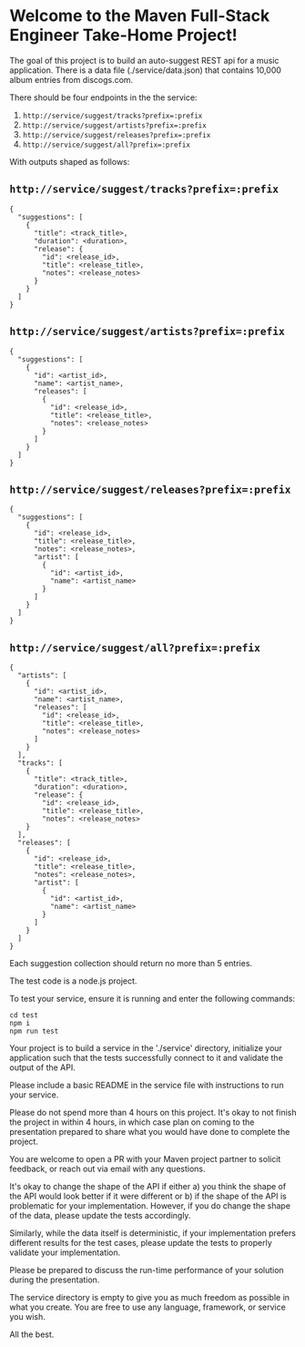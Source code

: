 # Welcome to the Maven Full-Stack Engineer Take-Home Project!

The goal of this project is to build an auto-suggest REST api for a music application. There is a data file (./service/data.json) that contains 10,000 album entries from discogs.com.

There should be four endpoints in the the service:

1. `http://service/suggest/tracks?prefix=:prefix`
2. `http://service/suggest/artists?prefix=:prefix`
3. `http://service/suggest/releases?prefix=:prefix`
4. `http://service/suggest/all?prefix=:prefix`

With outputs shaped as follows:

## `http://service/suggest/tracks?prefix=:prefix`
```
{
  "suggestions": [
    {
      "title": <track_title>,
      "duration": <duration>,
      "release": {
        "id": <release_id>,
        "title": <release_title>,
        "notes": <release_notes>
      }
    }
  ]
}
```

## `http://service/suggest/artists?prefix=:prefix`
```
{
  "suggestions": [
    {
      "id": <artist_id>,
      "name": <artist_name>,
      "releases": [
        {
          "id": <release_id>,
          "title": <release_title>,
          "notes": <release_notes>
        }
      ]
    }
  ]
}
```

## `http://service/suggest/releases?prefix=:prefix`
```
{
  "suggestions": [
    {
      "id": <release_id>,
      "title": <release_title>,
      "notes": <release_notes>,
      "artist": [
        {
          "id": <artist_id>,
          "name": <artist_name>
        }
      ]
    }
  ]
}
```

## `http://service/suggest/all?prefix=:prefix`
```
{
  "artists": [
    {
      "id": <artist_id>,
      "name": <artist_name>,
      "releases": [
        "id": <release_id>,
        "title": <release_title>,
        "notes": <release_notes>
      ]
    }
  ],
  "tracks": [
    {
      "title": <track_title>,
      "duration": <duration>,
      "release": {
        "id": <release_id>,
        "title": <release_title>,
        "notes": <release_notes>
    }
  ],
  "releases": [
    {
      "id": <release_id>,
      "title": <release_title>,
      "notes": <release_notes>,
      "artist": [
        {
          "id": <artist_id>,
          "name": <artist_name>
        }
      ]
    }
  ]
}
```

Each suggestion collection should return no more than 5 entries.

The test code is a node.js project.

To test your service, ensure it is running and enter the following commands:

```
cd test
npm i
npm run test
```

Your project is to build a service in the './service' directory, initialize your application  such that the tests successfully connect to it and validate the output of the API.

Please include a basic README in the service file with instructions to run your service.

Please do not spend more than 4 hours on this project. It's okay to not finish the project in within 4 hours, in which case plan on coming to the presentation prepared to share what you would have done to complete the project.

You are welcome to open a PR with your Maven project partner to solicit feedback, or reach out via email with any questions.

It's okay to change the shape of the API if either a) you think the shape of the API would look better if it were different or b) if the shape of the API is problematic for your implementation. However, if you do change the shape of the data, please update the tests accordingly.

Similarly, while the data itself is deterministic, if your implementation prefers different results for the test cases, please update the tests to properly validate your implementation.

Please be prepared to discuss the run-time performance of your solution during the presentation.

The service directory is empty to give you as much freedom as possible in what you create. You are free to use any language, framework, or service you wish.

All the best.
